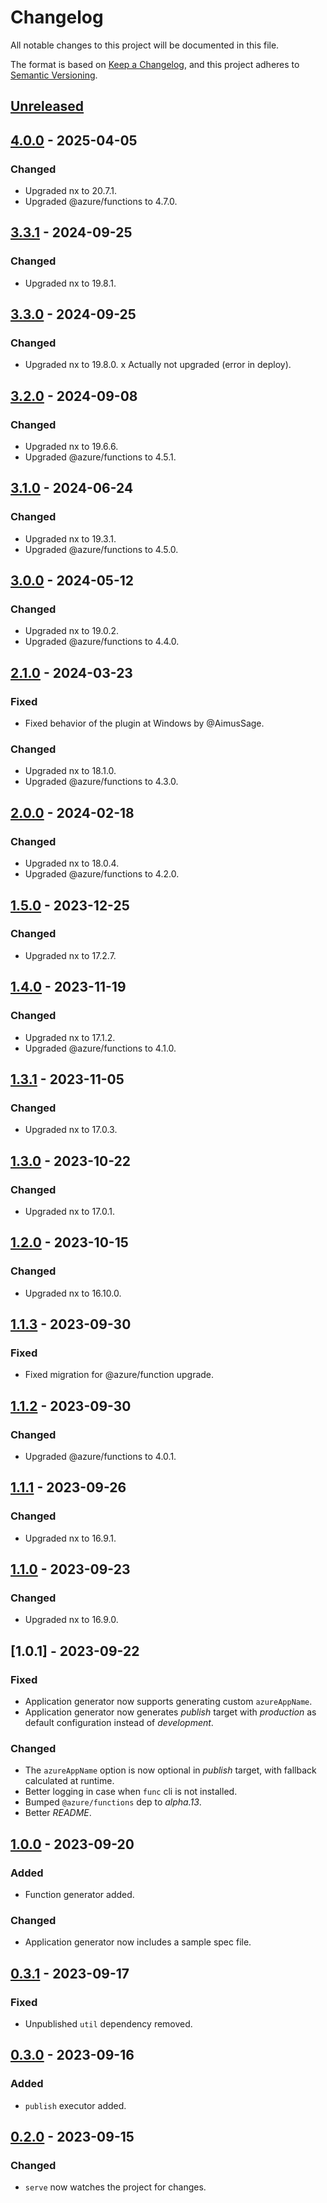 # Changelog

All notable changes to this project will be documented in this file.

The format is based on [Keep a Changelog](https://keepachangelog.com/en/1.0.0/),
and this project adheres to [Semantic Versioning](https://semver.org/spec/v2.0.0.html).

## [Unreleased]

## [4.0.0] - 2025-04-05

### Changed

- Upgraded nx to 20.7.1.
- Upgraded @azure/functions to 4.7.0.

## [3.3.1] - 2024-09-25

### Changed

- Upgraded nx to 19.8.1.

## [3.3.0] - 2024-09-25

### Changed

- Upgraded nx to 19.8.0. x Actually not upgraded (error in deploy).

## [3.2.0] - 2024-09-08

### Changed

- Upgraded nx to 19.6.6.
- Upgraded @azure/functions to 4.5.1.

## [3.1.0] - 2024-06-24

### Changed

- Upgraded nx to 19.3.1.
- Upgraded @azure/functions to 4.5.0.

## [3.0.0] - 2024-05-12

### Changed

- Upgraded nx to 19.0.2.
- Upgraded @azure/functions to 4.4.0.

## [2.1.0] - 2024-03-23

### Fixed

- Fixed behavior of the plugin at Windows by @AimusSage.

### Changed

- Upgraded nx to 18.1.0.
- Upgraded @azure/functions to 4.3.0.

## [2.0.0] - 2024-02-18

### Changed

- Upgraded nx to 18.0.4.
- Upgraded @azure/functions to 4.2.0.

## [1.5.0] - 2023-12-25

### Changed

- Upgraded nx to 17.2.7.

## [1.4.0] - 2023-11-19

### Changed

- Upgraded nx to 17.1.2.
- Upgraded @azure/functions to 4.1.0.

## [1.3.1] - 2023-11-05

### Changed

- Upgraded nx to 17.0.3.

## [1.3.0] - 2023-10-22

### Changed

- Upgraded nx to 17.0.1.

## [1.2.0] - 2023-10-15

### Changed

- Upgraded nx to 16.10.0.

## [1.1.3] - 2023-09-30

### Fixed

- Fixed migration for @azure/function upgrade.

## [1.1.2] - 2023-09-30

### Changed

- Upgraded @azure/functions to 4.0.1.

## [1.1.1] - 2023-09-26

### Changed

- Upgraded nx to 16.9.1.

## [1.1.0] - 2023-09-23

### Changed

- Upgraded nx to 16.9.0.

## [1.0.1] - 2023-09-22

### Fixed

- Application generator now supports generating custom `azureAppName`.
- Application generator now generates _publish_ target with _production_ as default configuration instead of _development_.

### Changed

- The `azureAppName` option is now optional in _publish_ target, with fallback calculated at runtime.
- Better logging in case when `func` cli is not installed.
- Bumped `@azure/functions` dep to _alpha.13_.
- Better _README_.

## [1.0.0] - 2023-09-20

### Added

- Function generator added.

### Changed

- Application generator now includes a sample spec file.

## [0.3.1] - 2023-09-17

### Fixed

- Unpublished `util` dependency removed.

## [0.3.0] - 2023-09-16

### Added

- `publish` executor added.

## [0.2.0] - 2023-09-15

### Changed

- `serve` now watches the project for changes.

[unreleased]: https://github.com/ziacik/nx-tools/compare/azure-func-4.0.0...HEAD
[4.0.0]: https://github.com/ziacik/nx-tools/compare/azure-func-3.3.1...azure-func-4.0.0
[3.3.1]: https://github.com/ziacik/nx-tools/compare/azure-func-3.3.0...azure-func-3.3.1
[3.3.0]: https://github.com/ziacik/nx-tools/compare/azure-func-3.2.0...azure-func-3.3.0
[3.2.0]: https://github.com/ziacik/nx-tools/compare/azure-func-3.1.0...azure-func-3.2.0
[3.1.0]: https://github.com/ziacik/nx-tools/compare/azure-func-3.0.0...azure-func-3.1.0
[3.0.0]: https://github.com/ziacik/nx-tools/compare/azure-func-2.1.0...azure-func-3.0.0
[2.1.0]: https://github.com/ziacik/nx-tools/compare/azure-func-2.0.0...azure-func-2.1.0
[2.0.0]: https://github.com/ziacik/nx-tools/compare/azure-func-1.5.0...azure-func-2.0.0
[1.5.0]: https://github.com/ziacik/nx-tools/compare/azure-func-1.4.0...azure-func-1.5.0
[1.4.0]: https://github.com/ziacik/nx-tools/compare/azure-func-1.3.1...azure-func-1.4.0
[1.3.1]: https://github.com/ziacik/nx-tools/compare/azure-func-1.3.0...azure-func-1.3.1
[1.3.0]: https://github.com/ziacik/nx-tools/compare/azure-func-1.2.0...azure-func-1.3.0
[1.2.0]: https://github.com/ziacik/nx-tools/compare/azure-func-1.1.3...azure-func-1.2.0
[1.1.3]: https://github.com/ziacik/nx-tools/compare/azure-func-1.1.2...azure-func-1.1.3
[1.1.2]: https://github.com/ziacik/nx-tools/compare/azure-func-1.1.1...azure-func-1.1.2
[1.1.1]: https://github.com/ziacik/nx-tools/compare/azure-func-1.1.0...azure-func-1.1.1
[1.1.0]: https://github.com/ziacik/nx-tools/compare/azure-func-1.0.0...azure-func-1.1.0
[1.0.0]: https://github.com/ziacik/nx-tools/compare/azure-func-0.3.1...azure-func-1.0.0
[0.3.1]: https://github.com/ziacik/nx-tools/compare/azure-func-0.3.0...azure-func-0.3.1
[0.3.0]: https://github.com/ziacik/nx-tools/compare/azure-func-0.2.0...azure-func-0.3.0
[0.2.0]: https://github.com/ziacik/nx-tools/releases/tag/azure-func-0.2.0
